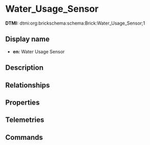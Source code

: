 # Water_Usage_Sensor
**DTMI:** dtmi:org:brickschema:schema:Brick:Water_Usage_Sensor;1
## Display name
- **en:** Water Usage Sensor
## Description
## Relationships
## Properties
## Telemetries
## Commands
